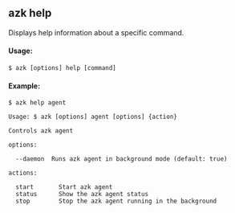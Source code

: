 ## azk help

Displays help information about a specific command.

#### Usage:

    $ azk [options] help [command]

#### Example:

```
$ azk help agent

Usage: $ azk [options] agent [options] {action}

Controls azk agent

options:

  --daemon  Runs azk agent in background mode (default: true)

actions:

  start       Start azk agent
  status      Show the azk agent status
  stop        Stop the azk agent running in the background
```